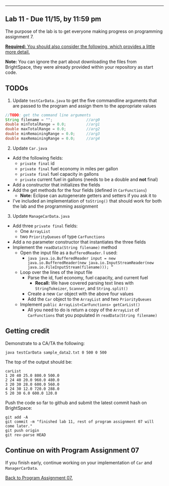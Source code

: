 -------------------------------
Lab 11 - Due 11/15, by 11:59 pm
-------------------------------

The purpose of the lab is to get everyone making progress on programming assignment 7.

[**Required:** You should also consider the following, which provides a little more detail.](./doing_lab_11.pdf)

**Note:** You can ignore the part about downloading the files from BrightSpace, they were already provided within your repository as start code.

## TODOs

1. Update `testCarData.java` to get the five commandline arguments that are passed to the program and assign them to the appropriate values

``` java
//TODO: get the command line arguments
String filename = "";               //arg0
double minTotalRange = 0.0;         //arg1
double maxTotalRange = 0.0;         //arg2
double minRemainingRange = 0.0;     //arg3
double maxRemainingRange = 0.0;     //arg4
```

2. Update `Car.java`

- Add the following fields:
	- `private final` id
	- `private final` fuel economy in miles per gallon
	- `private final` fuel capacity in gallons
	- `private` current fuel in gallons (needs to be a double and **not** final)
- Add a constructor that initializes the fields
- Add the get methods for the four fields (defined in `CarFunctions`)
	- **Note:** Eclipse can autogenerate getters and setters if you ask it to
- I've included an implementation of `toString()` that should work for both the lab and the programming assignment

3. Update `ManageCarData.java`
- Add three `private final` fields:
	- One `ArrayList` 
	- two `PriorityQueues` of type `CarFunctions`
- Add a no parameter constructor that instantiates the three fields
- Implement the `readData(String filename)` method
	- Open the input file as a `BufferedReader`. I used:
		- `java java.io.BufferedReader input = new java.io.BufferedReader(new java.io.InputStreamReader(new java.io.FileInputStream(filename))); ”`
	- Loop over the lines of the input file
		- Parse the id, fuel economy, fuel capacity, and current fuel
			- **Recall:** We have covered parsing text lines with `StringTokeizer`, `Scanner`, and `String.split()`
		- Create a new `Car` object with the above four values
		- Add the `Car` object to the `ArrayList` and two `PriorityQueues`
	- Implement `public ArrayList<CarFunctions> getCarList()`	
		- All you need to do is return a copy of the `ArrayList` of `CarFunctions` that you populated in `readData(String filename)`

## Getting credit

Demonstrate to a CA/TA the following:

`java testCarData sample_data2.txt 0 500 0 500`

The top of the output should be:

```
carList
1 20 40 25.0 800.0 500.0
2 24 40 20.0 960.0 480.0
3 20 30 28.0 600.0 560.0
4 24 30 12.0 720.0 288.0
5 20 30 6.0 600.0 120.0
```

Push the code so far to github and submit the latest commit hash on BrightSpace:

```
git add -A
git commit -m "finished lab 11, rest of program assignment 07 will come later."
git push origin
git rev-parse HEAD
```

## Continue on with Program Assignment 07

If you finish early, continue working on your implementation of `Car` and `ManagerCarData`.

[Back to Program Assignment 07.](/README.md)